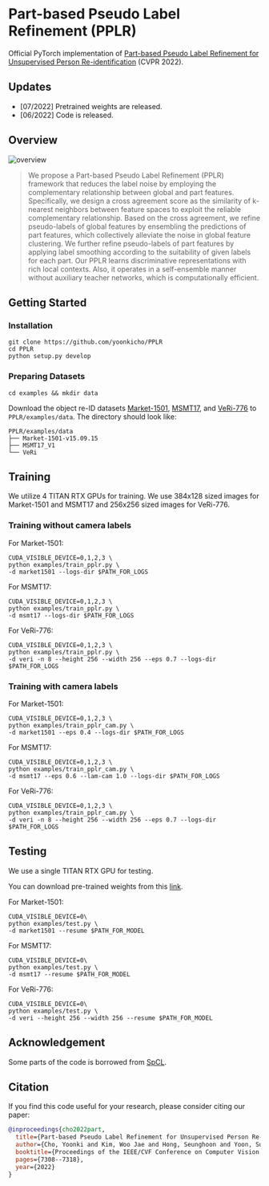 # Part-based Pseudo Label Refinement (PPLR)
Official PyTorch implementation of [Part-based Pseudo Label Refinement for Unsupervised Person Re-identification](https://arxiv.org/abs/2203.14675) (CVPR 2022).

## Updates
- [07/2022] Pretrained weights are released.
- [06/2022] Code is released.

## Overview
![overview](figs/overview.jpg)
>We propose a Part-based Pseudo Label Refinement (PPLR) framework that reduces the label noise by employing the complementary relationship between global and part features.
Specifically, we design a cross agreement score as the similarity of k-nearest neighbors between feature spaces to exploit the reliable complementary relationship. 
Based on the cross agreement, we refine pseudo-labels of global features by ensembling the predictions of part features, which collectively alleviate the noise in global feature clustering. 
We further refine pseudo-labels of part features by applying label smoothing according to the suitability of given labels for each part.
Our PPLR learns discriminative representations with rich local contexts. Also, it operates in a self-ensemble manner without auxiliary teacher networks, which is computationally efficient.

## Getting Started
### Installation
```shell
git clone https://github.com/yoonkicho/PPLR
cd PPLR
python setup.py develop
```
### Preparing Datasets
```shell
cd examples && mkdir data
```
Download the object re-ID datasets [Market-1501](https://drive.google.com/file/d/0B8-rUzbwVRk0c054eEozWG9COHM/view), [MSMT17](https://arxiv.org/abs/1711.08565), and [VeRi-776](https://github.com/JDAI-CV/VeRidataset) to `PPLR/examples/data`.
The directory should look like:
```
PPLR/examples/data
├── Market-1501-v15.09.15
├── MSMT17_V1
└── VeRi
```
## Training
We utilize 4 TITAN RTX GPUs for training.
We use 384x128 sized images for Market-1501 and MSMT17 and 256x256 sized images for VeRi-776.

### Training without camera labels
For Market-1501:
```
CUDA_VISIBLE_DEVICE=0,1,2,3 \
python examples/train_pplr.py \
-d market1501 --logs-dir $PATH_FOR_LOGS
```
For MSMT17:
```
CUDA_VISIBLE_DEVICE=0,1,2,3 \
python examples/train_pplr.py \
-d msmt17 --logs-dir $PATH_FOR_LOGS
```
For VeRi-776:
```
CUDA_VISIBLE_DEVICE=0,1,2,3 \
python examples/train_pplr.py \
-d veri -n 8 --height 256 --width 256 --eps 0.7 --logs-dir $PATH_FOR_LOGS
```

### Training with camera labels
For Market-1501:
```
CUDA_VISIBLE_DEVICE=0,1,2,3 \
python examples/train_pplr_cam.py \
-d market1501 --eps 0.4 --logs-dir $PATH_FOR_LOGS
```
For MSMT17:
```
CUDA_VISIBLE_DEVICE=0,1,2,3 \
python examples/train_pplr_cam.py \
-d msmt17 --eps 0.6 --lam-cam 1.0 --logs-dir $PATH_FOR_LOGS
```
For VeRi-776:
```
CUDA_VISIBLE_DEVICE=0,1,2,3 \
python examples/train_pplr_cam.py \
-d veri -n 8 --height 256 --width 256 --eps 0.7 --logs-dir $PATH_FOR_LOGS
```

## Testing 
We use a single TITAN RTX GPU for testing.

You can download pre-trained weights from this [link](https://drive.google.com/drive/folders/1m5wDOJG7qk62PjkoOpTspNmk0nhLc4Vi?usp=sharing).

For Market-1501:
```
CUDA_VISIBLE_DEVICE=0\
python examples/test.py \
-d market1501 --resume $PATH_FOR_MODEL
```
For MSMT17:
```
CUDA_VISIBLE_DEVICE=0\
python examples/test.py \
-d msmt17 --resume $PATH_FOR_MODEL
```
For VeRi-776:
```
CUDA_VISIBLE_DEVICE=0\
python examples/test.py \
-d veri --height 256 --width 256 --resume $PATH_FOR_MODEL
```

## Acknowledgement
Some parts of the code is borrowed from [SpCL](https://github.com/yxgeee/SpCL).

## Citation
If you find this code useful for your research, please consider citing our paper:

````BibTex
@inproceedings{cho2022part,
  title={Part-based Pseudo Label Refinement for Unsupervised Person Re-identification},
  author={Cho, Yoonki and Kim, Woo Jae and Hong, Seunghoon and Yoon, Sung-Eui},
  booktitle={Proceedings of the IEEE/CVF Conference on Computer Vision and Pattern Recognition},
  pages={7308--7318},
  year={2022}
}
````
